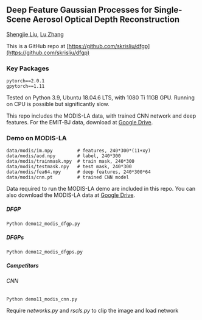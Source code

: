 ## Deep Feature Gaussian Processes for Single-Scene Aerosol Optical Depth Reconstruction
[Shengjie Liu](https://skrisliu.com), [Lu Zhang](https://luzhangstat.github.io/)

This is a GitHub repo at [https://github.com/skrisliu/dfgp](https://github.com/skrisliu/dfgp)


### Key Packages
	pytorch==2.0.1
	gpytorch==1.11

Tested on Python 3.9, Ubuntu 18.04.6 LTS, with 1080 Ti 11GB GPU. Running on CPU is possible but significantly slow. 

This repo includes the MODIS-LA data, with trained CNN network and deep features. For the EMIT-BJ data, download at [Google Drive](https://drive.google.com/file/d/1BTZcS3HGaDS1ROhEObQK30LHvVZ3qesx/view?usp=drive_link).

### Demo on MODIS-LA
	data/modis/im.npy         # features, 240*300*(11+xy)
	data/modis/aod.npy        # label, 240*300
	data/modis/trainmask.npy  # train mask, 240*300
	data/modis/testmask.npy   # test mask, 240*300
	data/modis/fea64.npy      # deep features, 240*300*64
	data/modis/cnn.pt         # trained CNN model

Data required to run the MODIS-LA demo are included in this repo. You can also download the MODIS-LA data at [Google Drive](https://drive.google.com/file/d/1S1QFvX5_vF57SbiGdCfX-SLQnhC2-ZLg/view?usp=drive_link).

##### DFGP
	Python demo12_modis_dfgp.py


##### DFGPs
	Python demo12_modis_dfgps.py

##### Competitors
###### CNN 
	Python demo11_modis_cnn.py

Require *networks.py* and *rscls.py* to clip the image and load network



